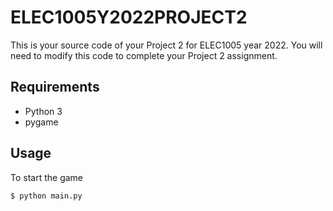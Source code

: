 # ELEC1005Y2022PROJECT2
This is your source code of your Project 2 for ELEC1005 year 2022.
You will need to modify this code to complete your Project 2 assignment.

## Requirements
- Python 3
- pygame

## Usage
To start the game

	$ python main.py
